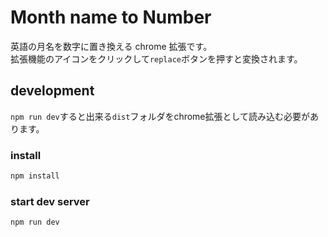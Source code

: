 # Month name to Number
英語の月名を数字に置き換える chrome 拡張です。  
拡張機能のアイコンをクリックして`replace`ボタンを押すと変換されます。

## development
`npm run dev`すると出来る`dist`フォルダをchrome拡張として読み込む必要があります。
### install
```bash
npm install
```
### start dev server
```bash
npm run dev
```
